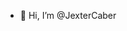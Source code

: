 - 👋 Hi, I’m @JexterCaber
<!---
JexterCaber/JexterCaber is a ✨ special ✨ repository because its `README.md` (this file) appears on your GitHub profile.
You can click the Preview link to take a look at your changes.
--->
